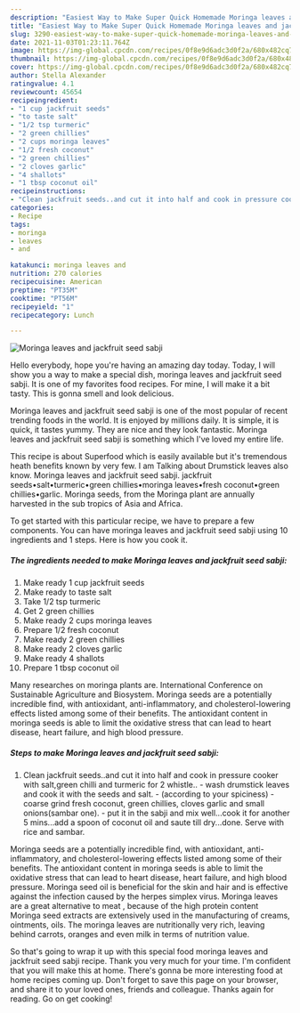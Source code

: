 ```yaml
---
description: "Easiest Way to Make Super Quick Homemade Moringa leaves and jackfruit seed sabji"
title: "Easiest Way to Make Super Quick Homemade Moringa leaves and jackfruit seed sabji"
slug: 3290-easiest-way-to-make-super-quick-homemade-moringa-leaves-and-jackfruit-seed-sabji
date: 2021-11-03T01:23:11.764Z
image: https://img-global.cpcdn.com/recipes/0f8e9d6adc3d0f2a/680x482cq70/moringa-leaves-and-jackfruit-seed-sabji-recipe-main-photo.jpg
thumbnail: https://img-global.cpcdn.com/recipes/0f8e9d6adc3d0f2a/680x482cq70/moringa-leaves-and-jackfruit-seed-sabji-recipe-main-photo.jpg
cover: https://img-global.cpcdn.com/recipes/0f8e9d6adc3d0f2a/680x482cq70/moringa-leaves-and-jackfruit-seed-sabji-recipe-main-photo.jpg
author: Stella Alexander
ratingvalue: 4.1
reviewcount: 45654
recipeingredient:
- "1 cup jackfruit seeds"
- "to taste salt"
- "1/2 tsp turmeric"
- "2 green chillies"
- "2 cups moringa leaves"
- "1/2 fresh coconut"
- "2 green chillies"
- "2 cloves garlic"
- "4 shallots"
- "1 tbsp coconut oil"
recipeinstructions:
- "Clean jackfruit seeds..and cut it into half and cook in pressure cooker with salt,green chilli and turmeric for 2 whistle.. wash drumstick leaves and cook it with the seeds and salt. (according to your spiciness) coarse grind fresh coconut, green chillies, cloves garlic and small onions(sambar one). put it in the sabji and mix well...cook it for another 5 mins...add a spoon of coconut oil and saute till dry...done. Serve with rice and sambar."
categories:
- Recipe
tags:
- moringa
- leaves
- and

katakunci: moringa leaves and 
nutrition: 270 calories
recipecuisine: American
preptime: "PT35M"
cooktime: "PT56M"
recipeyield: "1"
recipecategory: Lunch

---
```



![Moringa leaves and jackfruit seed sabji](https://img-global.cpcdn.com/recipes/0f8e9d6adc3d0f2a/680x482cq70/moringa-leaves-and-jackfruit-seed-sabji-recipe-main-photo.jpg)

Hello everybody, hope you're having an amazing day today. Today, I will show you a way to make a special dish, moringa leaves and jackfruit seed sabji. It is one of my favorites food recipes. For mine, I will make it a bit tasty. This is gonna smell and look delicious.

Moringa leaves and jackfruit seed sabji is one of the most popular of recent trending foods in the world. It is enjoyed by millions daily. It is simple, it is quick, it tastes yummy. They are nice and they look fantastic. Moringa leaves and jackfruit seed sabji is something which I've loved my entire life.

This recipe is about Superfood which is easily available but it&#39;s tremendous heath benefits known by very few. I am Talking about Drumstick leaves also know. Moringa leaves and jackfruit seed sabji. jackfruit seeds•salt•turmeric•green chillies•moringa leaves•fresh coconut•green chillies•garlic. Moringa seeds, from the Moringa plant are annually harvested in the sub tropics of Asia and Africa.


To get started with this particular recipe, we have to prepare a few components. You can have moringa leaves and jackfruit seed sabji using 10 ingredients and 1 steps. Here is how you cook it.

<!--inarticleads1-->

##### The ingredients needed to make Moringa leaves and jackfruit seed sabji:

1. Make ready 1 cup jackfruit seeds
1. Make ready to taste salt
1. Take 1/2 tsp turmeric
1. Get 2 green chillies
1. Make ready 2 cups moringa leaves
1. Prepare 1/2 fresh coconut
1. Make ready 2 green chillies
1. Make ready 2 cloves garlic
1. Make ready 4 shallots
1. Prepare 1 tbsp coconut oil


Many researches on moringa plants are. International Conference on Sustainable Agriculture and Biosystem. Moringa seeds are a potentially incredible find, with antioxidant, anti-inflammatory, and cholesterol-lowering effects listed among some of their benefits. The antioxidant content in moringa seeds is able to limit the oxidative stress that can lead to heart disease, heart failure, and high blood pressure. 

<!--inarticleads2-->

##### Steps to make Moringa leaves and jackfruit seed sabji:

1. Clean jackfruit seeds..and cut it into half and cook in pressure cooker with salt,green chilli and turmeric for 2 whistle.. - wash drumstick leaves and cook it with the seeds and salt. - (according to your spiciness) - coarse grind fresh coconut, green chillies, cloves garlic and small onions(sambar one). - put it in the sabji and mix well...cook it for another 5 mins...add a spoon of coconut oil and saute till dry...done. Serve with rice and sambar.


Moringa seeds are a potentially incredible find, with antioxidant, anti-inflammatory, and cholesterol-lowering effects listed among some of their benefits. The antioxidant content in moringa seeds is able to limit the oxidative stress that can lead to heart disease, heart failure, and high blood pressure. Moringa seed oil is beneficial for the skin and hair and is effective against the infection caused by the herpes simplex virus. Moringa leaves are a great alternative to meat , because of the high protein content Moringa seed extracts are extensively used in the manufacturing of creams, ointments, oils. The moringa leaves are nutritionally very rich, leaving behind carrots, oranges and even milk in terms of nutrition value. 

So that's going to wrap it up with this special food moringa leaves and jackfruit seed sabji recipe. Thank you very much for your time. I'm confident that you will make this at home. There's gonna be more interesting food at home recipes coming up. Don't forget to save this page on your browser, and share it to your loved ones, friends and colleague. Thanks again for reading. Go on get cooking!
